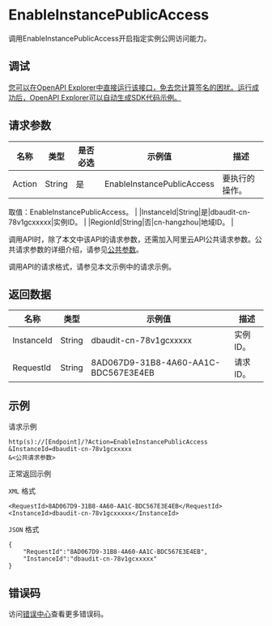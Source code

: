 # EnableInstancePublicAccess

调用EnableInstancePublicAccess开启指定实例公网访问能力。

## 调试

[您可以在OpenAPI Explorer中直接运行该接口，免去您计算签名的困扰。运行成功后，OpenAPI Explorer可以自动生成SDK代码示例。](https://api.aliyun.com/#product=Yundun-dbaudit&api=EnableInstancePublicAccess&type=RPC&version=2019-12-09)

## 请求参数

|名称|类型|是否必选|示例值|描述|
|--|--|----|---|--|
|Action|String|是|EnableInstancePublicAccess|要执行的操作。

 取值：EnableInstancePublicAccess。 |
|InstanceId|String|是|dbaudit-cn-78v1gcxxxxx|实例ID。 |
|RegionId|String|否|cn-hangzhou|地域ID。 |

调用API时，除了本文中该API的请求参数，还需加入阿里云API公共请求参数。公共请求参数的详细介绍，请参见[公共参数](~~148151~~)。

调用API的请求格式，请参见本文示例中的请求示例。

## 返回数据

|名称|类型|示例值|描述|
|--|--|---|--|
|InstanceId|String|dbaudit-cn-78v1gcxxxxx|实例ID。 |
|RequestId|String|8AD067D9-31B8-4A60-AA1C-BDC567E3E4EB|请求ID。 |

## 示例

请求示例

```
http(s)://[Endpoint]/?Action=EnableInstancePublicAccess
&InstanceId=dbaudit-cn-78v1gcxxxxx
&<公共请求参数>
```

正常返回示例

`XML` 格式

```
<RequestId>8AD067D9-31B8-4A60-AA1C-BDC567E3E4EB</RequestId>
<InstanceId>dbaudit-cn-78v1gcxxxxx</InstanceId>
```

`JSON` 格式

```
{
	"RequestId":"8AD067D9-31B8-4A60-AA1C-BDC567E3E4EB",
	"InstanceId":"dbaudit-cn-78v1gcxxxxx"
}
```

## 错误码

访问[错误中心](https://error-center.aliyun.com/status/product/Yundun-dbaudit)查看更多错误码。

